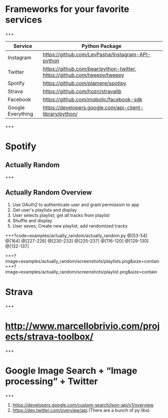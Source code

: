 # Frameworks for your favorite services

+++

| Service | Python Package |
| --- | --- |
| Instagram | https://github.com/LevPasha/Instagram-API-python |
| Twitter | https://github.com/bear/python-twitter, https://github.com/tweepy/tweepy |
| Spotify | https://github.com/plamere/spotipy |
| Strava | https://github.com/hozn/stravalib |
| Facebook | https://github.com/mobolic/facebook-sdk |
| Google Everything | https://developers.google.com/api-client-library/python/  |

+++
# Spotify
## Actually Random

+++
## Actually Random Overview

1. Use OAuth2 to authenticate user and grant permission to app
1. Get user's playlists and display
1. User selects playlist; get all tracks from playlist
1. Shuffle and display
1. User saves; Create new playlist, add randomized tracks


+++?code=examples/actually_random/actually_random.py
@[53-54]
@[164]
@[227-228]
@[230-233]
@[235-237]
@[116-120]
@[129-130]
@[132-137]

+++?image=examples/actually_random/screenshots/playlists.png&size=contain
+++?image=examples/actually_random/screenshots/playlist.png&size=contain

# Strava
+++
# http://www.marcellobrivio.com/projects/strava-toolbox/
+++
# Google Image Search + “Image processing” + Twitter
+++
1.  https://developers.google.com/custom-search/json-api/v1/overview
1.  https://dev.twitter.com/overview/api (There are a bunch of py libs)
